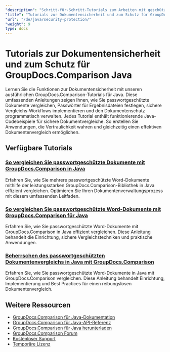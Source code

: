 ```yaml
---
"description": "Schritt-für-Schritt-Tutorials zum Arbeiten mit geschützten Dokumenten und Implementieren von Sicherheit in Vergleichsergebnissen mit GroupDocs.Comparison für Java."
"title": "Tutorials zur Dokumentensicherheit und zum Schutz für GroupDocs.Comparison Java"
"url": "/de/java/security-protection/"
"weight": 9
type: docs
---
```

# Tutorials zur Dokumentensicherheit und zum Schutz für GroupDocs.Comparison Java

Lernen Sie die Funktionen zur Dokumentensicherheit mit unseren ausführlichen GroupDocs.Comparison-Tutorials für Java. Diese umfassenden Anleitungen zeigen Ihnen, wie Sie passwortgeschützte Dokumente vergleichen, Passwörter für Ergebnisdateien festlegen, sichere Vergleichs-Workflows implementieren und den Dokumentenschutz programmatisch verwalten. Jedes Tutorial enthält funktionierende Java-Codebeispiele für sichere Dokumentvergleiche. So erstellen Sie Anwendungen, die Vertraulichkeit wahren und gleichzeitig einen effektiven Dokumentenvergleich ermöglichen.

## Verfügbare Tutorials

### [So vergleichen Sie passwortgeschützte Dokumente mit GroupDocs.Comparison in Java](./compare-protected-docs-groupdocs-comparison-java/)
Erfahren Sie, wie Sie mehrere passwortgeschützte Word-Dokumente mithilfe der leistungsstarken GroupDocs.Comparison-Bibliothek in Java effizient vergleichen. Optimieren Sie Ihren Dokumentenverwaltungsprozess mit diesem umfassenden Leitfaden.

### [So vergleichen Sie passwortgeschützte Word-Dokumente mit GroupDocs.Comparison für Java](./compare-password-protected-word-docs-groupdocs-java/)
Erfahren Sie, wie Sie passwortgeschützte Word-Dokumente mit GroupDocs.Comparison in Java effizient vergleichen. Diese Anleitung behandelt die Einrichtung, sichere Vergleichstechniken und praktische Anwendungen.

### [Beherrschen des passwortgeschützten Dokumentenvergleichs in Java mit GroupDocs.Comparison](./java-groupdocs-compare-password-protected-docs/)
Erfahren Sie, wie Sie passwortgeschützte Word-Dokumente in Java mit GroupDocs.Comparison vergleichen. Diese Anleitung behandelt Einrichtung, Implementierung und Best Practices für einen reibungslosen Dokumentenvergleich.

## Weitere Ressourcen

- [GroupDocs.Comparison für Java-Dokumentation](https://docs.groupdocs.com/comparison/java/)
- [GroupDocs.Comparison für Java-API-Referenz](https://reference.groupdocs.com/comparison/java/)
- [GroupDocs.Comparison für Java herunterladen](https://releases.groupdocs.com/comparison/java/)
- [GroupDocs.Comparison Forum](https://forum.groupdocs.com/c/comparison)
- [Kostenloser Support](https://forum.groupdocs.com/)
- [Temporäre Lizenz](https://purchase.groupdocs.com/temporary-license/)